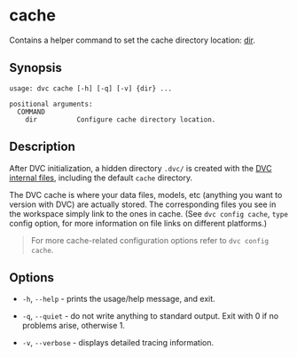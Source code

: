 # cache

Contains a helper command to set the <abbr>cache directory</abbr> location:
[dir](/doc/commands-reference/cache/dir).

## Synopsis

```usage
usage: dvc cache [-h] [-q] [-v] {dir} ...

positional arguments:
  COMMAND
    dir          Configure cache directory location.
```

## Description

After DVC initialization, a hidden directory `.dvc/` is created with the
[DVC internal files](/doc/user-guide/dvc-files-and-directories), including the
default `cache` directory.

The DVC cache is where your data files, models, etc (anything you want to
version with DVC) are actually stored. The corresponding files you see in the
<abbr>workspace</abbr> simply link to the ones in cache. (See
`dvc config cache`, `type` config option, for more information on file links on
different platforms.)

> For more cache-related configuration options refer to `dvc config cache`.

## Options

- `-h`, `--help` - prints the usage/help message, and exit.

- `-q`, `--quiet` - do not write anything to standard output. Exit with 0 if no
  problems arise, otherwise 1.

- `-v`, `--verbose` - displays detailed tracing information.

